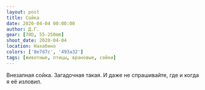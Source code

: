 ```yaml
---
layout: post
title: Сойка
date: 2020-04-04 00:00:00
author: Д.Г.
gear: [70D, 55-250mm]
shoot_date: 2020-04-04
location: Нахабино
colors: ['8e7d7c', '493a32']
tags: [животные, птицы, врановые, сойки]
---
```

Внезапная сойка. Загадочная такая. И даже не спрашивайте, где и когда я её изловил.
